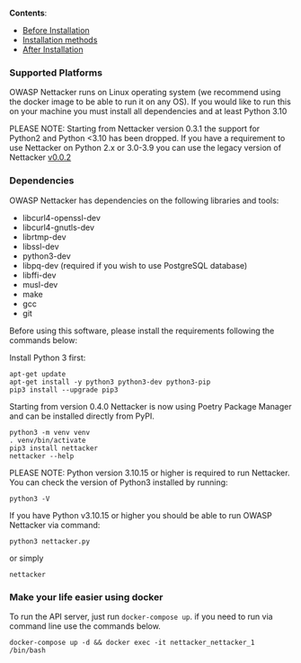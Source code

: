**Contents**:

* [Before Installation](#before-installation)
* [Installation methods](#installation)
* [After Installation](#after-installation)


### Supported Platforms

OWASP Nettacker runs on Linux operating system (we recommend using the docker image to be able to run it on any OS). If you would like to run this on your machine you must install all dependencies and at least Python 3.10

PLEASE NOTE: Starting from Nettacker version 0.3.1 the support for Python2 and Python <3.10 has been dropped. If you have a requirement to use Nettacker on Python 2.x or 3.0-3.9 you can use the legacy version of Nettacker [v0.0.2](https://github.com/OWASP/Nettacker/releases/tag/0.0.2) 

### Dependencies

OWASP Nettacker has dependencies on the following libraries and tools:

* libcurl4-openssl-dev
* libcurl4-gnutls-dev
* librtmp-dev
* libssl-dev
* python3-dev
* libpq-dev (required if you wish to use PostgreSQL database)
* libffi-dev 
* musl-dev 
* make
* gcc 
* git

Before using this software, please install the requirements following the commands below:


Install Python 3 first:
```
apt-get update
apt-get install -y python3 python3-dev python3-pip
pip3 install --upgrade pip3
```

Starting from version 0.4.0 Nettacker is now using Poetry Package Manager and can be installed directly from PyPI.

```
python3 -m venv venv
. venv/bin/activate
pip3 install nettacker
nettacker --help
```

PLEASE NOTE: Python version 3.10.15 or higher is required to run Nettacker.  You can check the version of Python3 installed by running:

```
python3 -V
```

If you have Python v3.10.15 or higher you should be able to run OWASP Nettacker via command:

`python3 nettacker.py`

or simply

`nettacker`

### Make your life easier using docker
To run the API server, just run `docker-compose up`. if you need to run via command line use the commands below.

```
docker-compose up -d && docker exec -it nettacker_nettacker_1 /bin/bash
```
